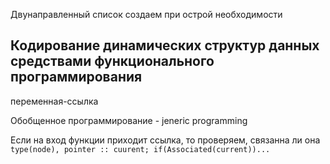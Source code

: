 Двунаправленный список создаем при острой необходимости

## Кодирование динамических структур данных средствами функционального программирования

переменная-ссылка

Обобщенное программирование - jeneric programming

Если на вход функции приходит ссылка, то проверяем, связанна ли она `type(node), pointer :: cuurent; if(Associated(current))...`
